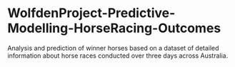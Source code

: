 # WolfdenProject-Predictive-Modelling-HorseRacing-Outcomes
Analysis and prediction of winner horses based on a dataset of detailed information about horse races conducted over three days across Australia.
